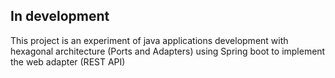 ## In development
<p>This project is an experiment of java applications development with hexagonal architecture (Ports and Adapters) using Spring boot to implement the web adapter (REST API)</p>

